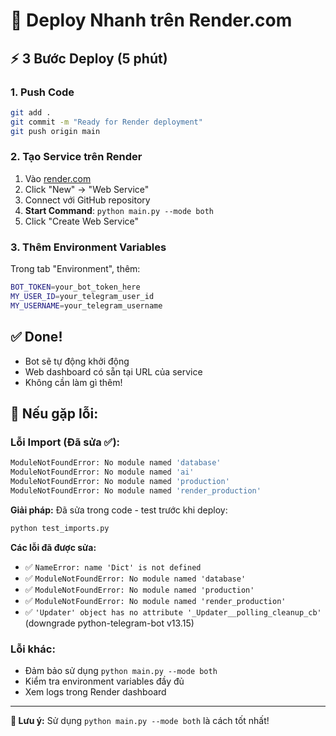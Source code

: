 # 🚀 **Deploy Nhanh trên Render.com**

## ⚡ **3 Bước Deploy (5 phút)**

### **1. Push Code**
```bash
git add .
git commit -m "Ready for Render deployment"
git push origin main
```

### **2. Tạo Service trên Render**
1. Vào [render.com](https://render.com)
2. Click "New" → "Web Service"
3. Connect với GitHub repository
4. **Start Command**: `python main.py --mode both`
5. Click "Create Web Service"

### **3. Thêm Environment Variables**
Trong tab "Environment", thêm:
```bash
BOT_TOKEN=your_bot_token_here
MY_USER_ID=your_telegram_user_id
MY_USERNAME=your_telegram_username
```

## ✅ **Done!**
- Bot sẽ tự động khởi động
- Web dashboard có sẵn tại URL của service
- Không cần làm gì thêm!

## 🔧 **Nếu gặp lỗi:**

### **Lỗi Import (Đã sửa ✅):**
```bash
ModuleNotFoundError: No module named 'database'
ModuleNotFoundError: No module named 'ai'
ModuleNotFoundError: No module named 'production'
ModuleNotFoundError: No module named 'render_production'
```

**Giải pháp:** Đã sửa trong code - test trước khi deploy:
```bash
python test_imports.py
```

**Các lỗi đã được sửa:**
- ✅ `NameError: name 'Dict' is not defined`
- ✅ `ModuleNotFoundError: No module named 'database'`
- ✅ `ModuleNotFoundError: No module named 'production'`
- ✅ `ModuleNotFoundError: No module named 'render_production'`
- ✅ `'Updater' object has no attribute '_Updater__polling_cleanup_cb'` (downgrade python-telegram-bot v13.15)

### **Lỗi khác:**
- Đảm bảo sử dụng `python main.py --mode both`
- Kiểm tra environment variables đầy đủ
- Xem logs trong Render dashboard

---

**🎯 Lưu ý:** Sử dụng `python main.py --mode both` là cách tốt nhất!
